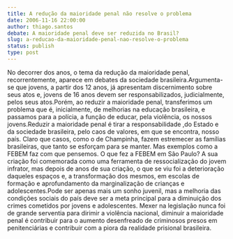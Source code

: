 ```yaml
---
title: A redução da maioridade penal não resolve o problema
date: 2006-11-16 22:00:00
author: thiago.santos
debate: A maioridade penal deve ser reduzida no Brasil?
slug: a-reducao-da-maioridade-penal-nao-resolve-o-problema
status: publish 
type: post
---
```


No decorrer dos anos, o tema da redução da maioridade penal, recorrentemente, aparece em debates da sociedade brasileira.Argumenta-se que jovens, a partir dos 12 anos, já apresentam discernimento sobre seus atos e, jovens de 16 anos devem ser responsabilizados, judicialmente, pelos seus atos.Porém, ao reduzir a maioridade penal, transferimos um problema que é, inicialmente, de melhorias na educação brasileira, e passamos para a polícia, a função de educar, pela violência, os nossos jovens.Reduzir a maioridade penal é tirar a responsabilidade ,do Estado e da sociedade brasileira, pelo caos de valores, em que se encontra, nosso país. Claro que casos, como o de Champinha, fazem estremecer as famílias brasileiras, que tanto se esforçam para se manter. Mas exemplos como a FEBEM faz com que pensemos. O que fez a FEBEM em São Paulo? A sua criação foi comemorada como uma ferramenta de ressocialização do jovem infrator, mas depois de anos de sua criação, o que se viu foi a deterioração daqueles espaços e, a transformação dos mesmos, em escolas de formação e aprofundamento da marginalização de crianças e adolescentes.Pode ser apenas mais um sonho juvenil, mas a melhoria das condições sociais do país deve ser a meta principal para a diminuição dos crimes cometidos por jovens e adolescentes. Mexer na legislação nunca foi de grande serventia para dirimir a violência nacional, diminuir a maioridade penal é contribuir para o aumento desenfreado de criminosos presos em penitenciárias e contribuir com a piora da realidade prisional brasileira.
